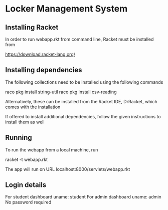 # Locker Management System

## Installing Racket
In order to run webapp.rkt from command line, Racket must be installed from

https://download.racket-lang.org/

## Installing dependencies
The following collections need to be installed using the following commands

raco pkg install string-util
raco pkg install csv-reading

Alternatively, these can be installed from the Racket IDE, DrRacket, which comes with the installation

If offered to install additional dependencies, follow the given instructions to install them as well

## Running
To run the webapp from a local machine, run

racket -t webapp.rkt

The app will run on URL localhost:8000/servlets/webapp.rkt

## Login details
For student dashboard uname: student
For admin dashboard uname: admin
No password required
